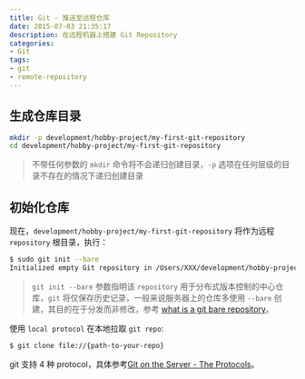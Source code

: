 ```yaml
---
title: Git - 推送至远程仓库
date: 2015-07-03 21:35:17
description: 在远程机器上搭建 Git Repository
categories: 
- Git
tags: 
- git
- remote-repository
---
```


## 生成仓库目录
``` bash
mkdir -p development/hobby-project/my-first-git-repository
cd development/hobby-project/my-first-git-repository
```
> 不带任何参数的 `mkdir` 命令将不会递归创建目录，`-p` 选项在任何层级的目录不存在的情况下递归创建目录

## 初始化仓库
现在，`development/hobby-project/my-first-git-repository` 将作为远程 `repository` 根目录，执行：
``` bash
$ sudo git init --bare
Initialized empty Git repository in /Users/XXX/development/hobby-project/my-first-git-repository/
```
> `git init --bare` 参数指明该 `repository` 用于分布式版本控制的中心仓库，`git` 将仅保存历史记录，一般来说服务器上的仓库多使用 `--bare` 创建，其目的在于分发而非修改，参考 [what is a git bare repository](http://www.saintsjd.com/2011/01/what-is-a-bare-git-repository/)。

使用 `local protocol` 在本地拉取 `git repo`:
```bash
$ git clone file://{path-to-your-repo}
```
git 支持 4 种 protocol，具体参考[Git on the Server - The Protocols](https://git-scm.com/book/en/v2/Git-on-the-Server-The-Protocols)。